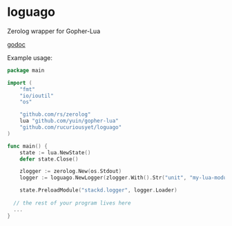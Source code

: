 # loguago
Zerolog wrapper for Gopher-Lua

[godoc](https://godoc.org/github.com/rucuriousyet/loguago)

Example usage:
```go
package main

import (
	"fmt"
	"io/ioutil"
	"os"

	"github.com/rs/zerolog"
	lua "github.com/yuin/gopher-lua"
	"github.com/rucuriousyet/loguago"
)

func main() {
	state := lua.NewState()
	defer state.Close()

	zlogger := zerolog.New(os.Stdout)
	logger := loguago.NewLogger(zlogger.With().Str("unit", "my-lua-module").Logger())

	state.PreloadModule("stackd.logger", logger.Loader)
  
  // the rest of your program lives here
  ...
}
